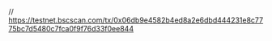 // https://testnet.bscscan.com/tx/0x06db9e4582b4ed8a2e6dbd444231e8c7775bc7d5480c7fca0f9f76d33f0ee844
